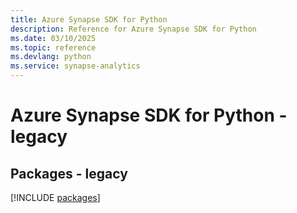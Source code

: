 ```yaml
---
title: Azure Synapse SDK for Python
description: Reference for Azure Synapse SDK for Python
ms.date: 03/10/2025
ms.topic: reference
ms.devlang: python
ms.service: synapse-analytics
---
```

# Azure Synapse SDK for Python - legacy
## Packages - legacy
[!INCLUDE [packages](synapse-index.md)]